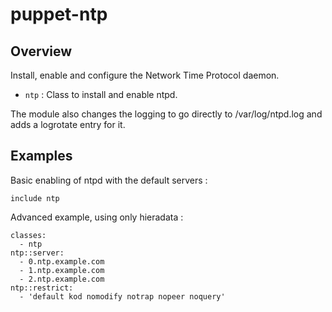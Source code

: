 # puppet-ntp

## Overview

Install, enable and configure the Network Time Protocol daemon.

* `ntp` : Class to install and enable ntpd.

The module also changes the logging to go directly to /var/log/ntpd.log and
adds a logrotate entry for it.

## Examples

Basic enabling of ntpd with the default servers :

    include ntp

Advanced example, using only hieradata :

    classes:
      - ntp
    ntp::server:
      - 0.ntp.example.com
      - 1.ntp.example.com
      - 2.ntp.example.com
    ntp::restrict:
      - 'default kod nomodify notrap nopeer noquery'


